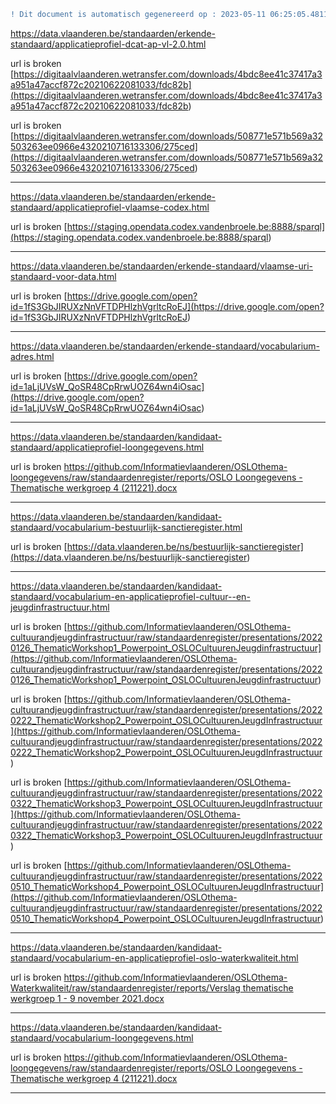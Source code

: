 ```diff
! Dit document is automatisch gegenereerd op : 2023-05-11 06:25:05.481149
```



[https://data.vlaanderen.be/standaarden/erkende-standaard/applicatieprofiel-dcat-ap-vl-2.0.html
](https://data.vlaanderen.be/standaarden/erkende-standaard/applicatieprofiel-dcat-ap-vl-2.0.html
)

url is broken [https://digitaalvlaanderen.wetransfer.com/downloads/4bdc8ee41c37417a3a951a47accf872c20210622081033/fdc82b](<https://digitaalvlaanderen.wetransfer.com/downloads/4bdc8ee41c37417a3a951a47accf872c20210622081033/fdc82b>) 

url is broken [https://digitaalvlaanderen.wetransfer.com/downloads/508771e571b569a32503263ee0966e4320210716133306/275ced](<https://digitaalvlaanderen.wetransfer.com/downloads/508771e571b569a32503263ee0966e4320210716133306/275ced>) 


--------------------------------------------------


[https://data.vlaanderen.be/standaarden/erkende-standaard/applicatieprofiel-vlaamse-codex.html
](https://data.vlaanderen.be/standaarden/erkende-standaard/applicatieprofiel-vlaamse-codex.html
)

url is broken [https://staging.opendata.codex.vandenbroele.be:8888/sparql](<https://staging.opendata.codex.vandenbroele.be:8888/sparql>) 


--------------------------------------------------


[https://data.vlaanderen.be/standaarden/erkende-standaard/vlaamse-uri-standaard-voor-data.html
](https://data.vlaanderen.be/standaarden/erkende-standaard/vlaamse-uri-standaard-voor-data.html
)

url is broken [https://drive.google.com/open?id=1fS3GbJIRUXzNnVFTDPHlzhVgrltcRoEJ](<https://drive.google.com/open?id=1fS3GbJIRUXzNnVFTDPHlzhVgrltcRoEJ>) 


--------------------------------------------------


[https://data.vlaanderen.be/standaarden/erkende-standaard/vocabularium-adres.html
](https://data.vlaanderen.be/standaarden/erkende-standaard/vocabularium-adres.html
)

url is broken [https://drive.google.com/open?id=1aLjUVsW_QoSR48CpRrwUOZ64wn4iOsac](<https://drive.google.com/open?id=1aLjUVsW_QoSR48CpRrwUOZ64wn4iOsac>) 


--------------------------------------------------


[https://data.vlaanderen.be/standaarden/kandidaat-standaard/applicatieprofiel-loongegevens.html
](https://data.vlaanderen.be/standaarden/kandidaat-standaard/applicatieprofiel-loongegevens.html
)

url is broken [https://github.com/Informatievlaanderen/OSLOthema-loongegevens/raw/standaardenregister/reports/OSLO Loongegevens - Thematische werkgroep 4 (211221).docx](<https://github.com/Informatievlaanderen/OSLOthema-loongegevens/raw/standaardenregister/reports/OSLO Loongegevens - Thematische werkgroep 4 (211221).docx>) 


--------------------------------------------------


[https://data.vlaanderen.be/standaarden/kandidaat-standaard/vocabularium-bestuurlijk-sanctieregister.html
](https://data.vlaanderen.be/standaarden/kandidaat-standaard/vocabularium-bestuurlijk-sanctieregister.html
)

url is broken [https://data.vlaanderen.be/ns/bestuurlijk-sanctieregister](<https://data.vlaanderen.be/ns/bestuurlijk-sanctieregister>) 


--------------------------------------------------


[https://data.vlaanderen.be/standaarden/kandidaat-standaard/vocabularium-en-applicatieprofiel-cultuur--en-jeugdinfrastructuur.html
](https://data.vlaanderen.be/standaarden/kandidaat-standaard/vocabularium-en-applicatieprofiel-cultuur--en-jeugdinfrastructuur.html
)

url is broken [https://github.com/Informatievlaanderen/OSLOthema-cultuurandjeugdinfrastructuur/raw/standaardenregister/presentations/20220126_ThematicWorkshop1_Powerpoint_OSLOCultuurenJeugdinfrastructuur](<https://github.com/Informatievlaanderen/OSLOthema-cultuurandjeugdinfrastructuur/raw/standaardenregister/presentations/20220126_ThematicWorkshop1_Powerpoint_OSLOCultuurenJeugdinfrastructuur>) 

url is broken [https://github.com/Informatievlaanderen/OSLOthema-cultuurandjeugdinfrastructuur/raw/standaardenregister/presentations/20220222_ThematicWorkshop2_Powerpoint_OSLOCultuurenJeugdInfrastructuur](<https://github.com/Informatievlaanderen/OSLOthema-cultuurandjeugdinfrastructuur/raw/standaardenregister/presentations/20220222_ThematicWorkshop2_Powerpoint_OSLOCultuurenJeugdInfrastructuur>) 

url is broken [https://github.com/Informatievlaanderen/OSLOthema-cultuurandjeugdinfrastructuur/raw/standaardenregister/presentations/20220322_ThematicWorkshop3_Powerpoint_OSLOCultuurenJeugdInfrastructuur](<https://github.com/Informatievlaanderen/OSLOthema-cultuurandjeugdinfrastructuur/raw/standaardenregister/presentations/20220322_ThematicWorkshop3_Powerpoint_OSLOCultuurenJeugdInfrastructuur>) 

url is broken [https://github.com/Informatievlaanderen/OSLOthema-cultuurandjeugdinfrastructuur/raw/standaardenregister/presentations/20220510_ThematicWorkshop4_Powerpoint_OSLOCultuurenJeugdInfrastructuur](<https://github.com/Informatievlaanderen/OSLOthema-cultuurandjeugdinfrastructuur/raw/standaardenregister/presentations/20220510_ThematicWorkshop4_Powerpoint_OSLOCultuurenJeugdInfrastructuur>) 


--------------------------------------------------


[https://data.vlaanderen.be/standaarden/kandidaat-standaard/vocabularium-en-applicatieprofiel-oslo-waterkwaliteit.html
](https://data.vlaanderen.be/standaarden/kandidaat-standaard/vocabularium-en-applicatieprofiel-oslo-waterkwaliteit.html
)

url is broken [https://github.com/Informatievlaanderen/OSLOthema-Waterkwaliteit/raw/standaardenregister/reports/Verslag thematische werkgroep 1 - 9 november 2021.docx](<https://github.com/Informatievlaanderen/OSLOthema-Waterkwaliteit/raw/standaardenregister/reports/Verslag thematische werkgroep 1 - 9 november 2021.docx>) 


--------------------------------------------------


[https://data.vlaanderen.be/standaarden/kandidaat-standaard/vocabularium-loongegevens.html
](https://data.vlaanderen.be/standaarden/kandidaat-standaard/vocabularium-loongegevens.html
)

url is broken [https://github.com/Informatievlaanderen/OSLOthema-loongegevens/raw/standaardenregister/reports/OSLO Loongegevens - Thematische werkgroep 4 (211221).docx](<https://github.com/Informatievlaanderen/OSLOthema-loongegevens/raw/standaardenregister/reports/OSLO Loongegevens - Thematische werkgroep 4 (211221).docx>) 


--------------------------------------------------